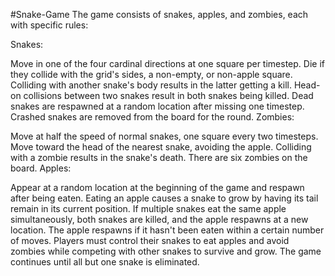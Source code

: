 #Snake-Game
The game consists of snakes, apples, and zombies, each with specific rules:

Snakes:

Move in one of the four cardinal directions at one square per timestep.
Die if they collide with the grid's sides, a non-empty, or non-apple square.
Colliding with another snake's body results in the latter getting a kill.
Head-on collisions between two snakes result in both snakes being killed.
Dead snakes are respawned at a random location after missing one timestep.
Crashed snakes are removed from the board for the round.
Zombies:

Move at half the speed of normal snakes, one square every two timesteps.
Move toward the head of the nearest snake, avoiding the apple.
Colliding with a zombie results in the snake's death.
There are six zombies on the board.
Apples:

Appear at a random location at the beginning of the game and respawn after being eaten.
Eating an apple causes a snake to grow by having its tail remain in its current position.
If multiple snakes eat the same apple simultaneously, both snakes are killed, and the apple respawns at a new location.
The apple respawns if it hasn't been eaten within a certain number of moves.
Players must control their snakes to eat apples and avoid zombies while competing with other snakes to survive and grow. The game continues until all but one snake is eliminated.
